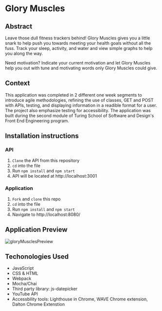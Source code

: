 # Glory Muscles

## Abstract

Leave those dull fitness trackers behind! Glory Muscles gives you a little snark to help push you towards meeting your health goals without all the fuss.  Track your sleep, activity, and water and view simple graphs to help you along the way. 

Need motivation? Indicate your current motivation and let Glory Muscles help you out with tune and motivating words only Glory Muscles could give. 

## Context

This application was completed in 2 different one week segments to introduce agile methodologies, refining the use of classes, GET and POST with APIs, testing, and displaying information in a readible format for a user. The project also emphasize testing for accessibility. The application was built during the second module of Turing School of Software and Design's Front End Engineering program. 

## Installation instructions
### API
1. `Clone` the API from this repository
1. `cd` into the file
1. Run `npm install` and `npm start`
1. API will be located at http://localhost:3001 

### Application
1. `Fork` and `clone` this repo
1. `cd` into the file
1. Run `npm install` and `npm start`
1. Navigate to http://localhost:8080/

## Application Preview

![gloryMusclesPreview](https://user-images.githubusercontent.com/122052199/232587545-350c42a5-4e93-4034-90b7-b4d68b1917d4.gif)


## Techonologies Used
- JavaScript
- CSS & HTML
- Webpack
- Mocha/Chai
- Third party library: js-datepicker 
- YouTube API
- Accessbility tools: Lighthouse in Chrome, WAVE Chrome extension, Dalton Chrome Extenstion
